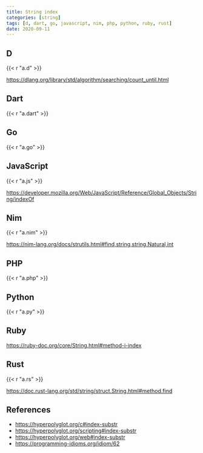 ```yaml
---
title: String index
categories: [string]
tags: [d, dart, go, javascript, nim, php, python, ruby, rust]
date: 2020-09-11
---
```


## D

{{< r "a.d" >}}

<https://dlang.org/library/std/algorithm/searching/count_until.html>

## Dart

{{< r "a.dart" >}}

## Go

{{< r "a.go" >}}

## JavaScript

{{< r "a.js" >}}

<https://developer.mozilla.org/Web/JavaScript/Reference/Global_Objects/String/indexOf>

## Nim

{{< r "a.nim" >}}

<https://nim-lang.org/docs/strutils.html#find,string,string,Natural,int>

## PHP

{{< r "a.php" >}}

## Python

{{< r "a.py" >}}

## Ruby

<https://ruby-doc.org/core/String.html#method-i-index>

## Rust

{{< r "a.rs" >}}

<https://doc.rust-lang.org/std/string/struct.String.html#method.find>

## References

- <https://hyperpolyglot.org/c#index-substr>
- <https://hyperpolyglot.org/scripting#index-substr>
- <https://hyperpolyglot.org/web#index-substr>
- <https://programming-idioms.org/idiom/62>
